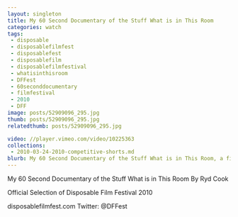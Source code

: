 ```yaml
---
layout: singleton
title: My 60 Second Documentary of the Stuff What is in This Room
categories: watch
tags:
 - disposable
 - disposablefilmfest
 - disposablefest
 - disposablefilm
 - disposablefilmfestival
 - whatisinthisroom
 - DFFest
 - 60seconddocumentary
 - filmfestival
 - 2010
 - DFF
image: posts/52909096_295.jpg
thumb: posts/52909096_295.jpg
relatedthumb: posts/52909096_295.jpg

video: //player.vimeo.com/video/10225363
collections:
 - 2010-03-24-2010-competitive-shorts.md
blurb: My 60 Second Documentary of the Stuff What is in This Room, a film by Ryd Cook.
---
```


My 60 Second Documentary of the Stuff What is in This Room
By Ryd Cook

Official Selection of Disposable Film Festival 2010

disposablefilmfest.com
Twitter: @DFFest